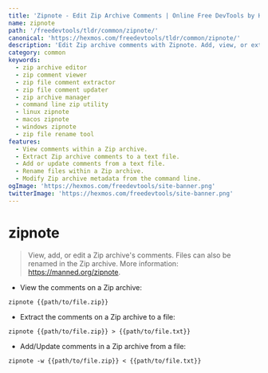 ```yaml
---
title: 'Zipnote - Edit Zip Archive Comments | Online Free DevTools by Hexmos'
name: zipnote
path: '/freedevtools/tldr/common/zipnote/'
canonical: 'https://hexmos.com/freedevtools/tldr/common/zipnote/'
description: 'Edit Zip archive comments with Zipnote. Add, view, or extract comments from Zip files. Manage and update archive information easily. Free online tool, no registration required.'
category: common
keywords:
  - zip archive editor
  - zip comment viewer
  - zip file comment extractor
  - zip file comment updater
  - zip archive manager
  - command line zip utility
  - linux zipnote
  - macos zipnote
  - windows zipnote
  - zip file rename tool
features:
  - View comments within a Zip archive.
  - Extract Zip archive comments to a text file.
  - Add or update comments from a text file.
  - Rename files within a Zip archive.
  - Modify Zip archive metadata from the command line.
ogImage: 'https://hexmos.com/freedevtools/site-banner.png'
twitterImage: 'https://hexmos.com/freedevtools/site-banner.png'
---
```


# zipnote

> View, add, or edit a Zip archive's comments.
> Files can also be renamed in the Zip archive.
> More information: <https://manned.org/zipnote>.

- View the comments on a Zip archive:

`zipnote {{path/to/file.zip}}`

- Extract the comments on a Zip archive to a file:

`zipnote {{path/to/file.zip}} > {{path/to/file.txt}}`

- Add/Update comments in a Zip archive from a file:

`zipnote -w {{path/to/file.zip}} < {{path/to/file.txt}}`
